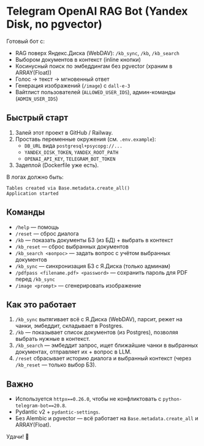 
# Telegram OpenAI RAG Bot (Yandex Disk, no pgvector)

Готовый бот с:
- RAG поверх Яндекс.Диска (WebDAV): `/kb_sync`, `/kb`, `/kb_search`
- Выбором документов в контекст (inline кнопки)
- Косинусный поиск по эмбеддингам без pgvector (храним в ARRAY(Float))
- Голос → текст → мгновенный ответ
- Генерация изображений (`/image`) с `dall-e-3`
- Вайтлист пользователей (`ALLOWED_USER_IDS`), админ-команды (`ADMIN_USER_IDS`)

## Быстрый старт

1. Залей этот проект в GitHub / Railway.
2. Проставь переменные окружения (см. `.env.example`):
   - `DB_URL` вида `postgresql+psycopg://...`
   - `YANDEX_DISK_TOKEN`, `YANDEX_ROOT_PATH`
   - `OPENAI_API_KEY`, `TELEGRAM_BOT_TOKEN`
3. Задеплой (Dockerfile уже есть).

В логах должно быть:
```
Tables created via Base.metadata.create_all()
Application started
```

## Команды

- `/help` — помощь
- `/reset` — сброс диалога
- `/kb` — показать документы БЗ (из БД) + выбрать в контекст
- `/kb_reset` — сброс выбранных документов
- `/kb_search <вопрос>` — задать вопрос с учётом выбранных документов
- `/kb_sync` — синхронизация БЗ с Я.Диска (только админам)
- `/pdfpass <filename.pdf> <password>` — сохранить пароль для PDF перед `/kb_sync`
- `/image <prompt>` — сгенерировать изображение

## Как это работает

1. `/kb_sync` вытягивает всё с Я.Диска (WebDAV), парсит, режет на чанки, эмбеддит, складывает в Postgres.
2. `/kb` — показывает список документов (из Postgres), позволяя выбрать нужные в контекст.
3. `/kb_search` — эмбеддит запрос, ищет ближайшие чанки в выбранных документах, отправляет их + вопрос в LLM.
4. `/reset` сбрасывает историю диалога и выбранный контекст (через `/kb_reset` — только выбор БЗ).

## Важно

- Используется `httpx==0.26.0`, чтобы не конфликтовать с `python-telegram-bot==20.8`.
- Pydantic v2 + `pydantic-settings`.
- Без Alembic и pgvector — всё работает на `Base.metadata.create_all` и ARRAY(Float).

Удачи! 🚀
